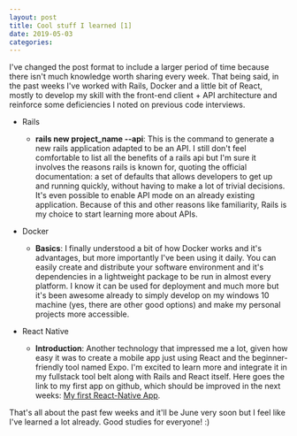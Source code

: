 ```yaml
---
layout: post
title: Cool stuff I learned [1]
date: 2019-05-03
categories:
---
```

I've changed the post format to include a larger period of time because there isn't much knowledge worth sharing every week. That being said, in the past weeks I've worked with Rails, Docker and a little bit of React, mostly to develop my skill with the front-end client + API architecture and reinforce some deficiencies I noted on previous code interviews.

* Rails
	* **rails new project_name --api**: This is the command to generate a new rails application adapted to be an API. I still don't feel comfortable to list all the benefits of a rails api but I'm sure it involves the reasons rails is known for, quoting the official documentation: a set of defaults that allows developers to get up and running quickly, without having to make a lot of trivial decisions. It's even possible to enable API mode on an already existing application. Because of this and other reasons like familiarity, Rails is my choice to start learning more about APIs.

* Docker
	* **Basics**: I finally understood a bit of how Docker works and it's advantages, but more importantly I've been using it daily. You can easily create and distribute your software environment and it's dependencies in a lightweight package to be run in almost every platform. I know it can be used for deployment and much more but it's been awesome already to simply develop on my windows 10 machine (yes, there are other good options) and make my personal projects more accessible.

* React Native
	* **Introduction**: Another technology that impressed me a lot, given how easy it was to create a mobile app just using React and the beginner-friendly tool named Expo. I'm excited to learn more and integrate it in my fullstack tool belt along with Rails and React itself. Here goes the link to my first app on github, which should be improved in the next weeks: [My first React-Native App](https://github.com/ericmadureira/gym-app).

That's all about the past few weeks and it'll be June very soon but I feel like I've learned a lot already. Good studies for everyone! :)
